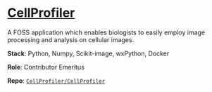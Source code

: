 # [CellProfiler](https://cellprofiler.org/)

A FOSS application which enables biologists to easily employ image processing and analysis on cellular images.

**Stack**: Python, Numpy, Scikit-image, wxPython, Docker

**Role**: Contributor Emeritus

**Repo**: [`CellProfiler/CellProfiler`](https://github.com/CellProfiler/CellProfiler)
